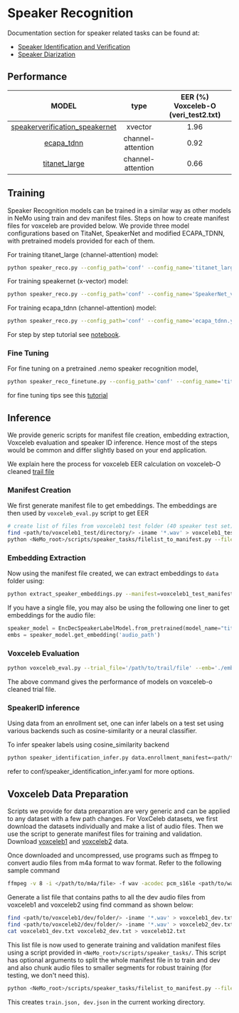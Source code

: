 # Speaker Recognition

Documentation section for speaker related tasks can be found at:
 - [Speaker Identification and Verification](https://docs.nvidia.com/deeplearning/nemo/user-guide/docs/en/main/asr/speaker_recognition/intro.html)
 - [Speaker Diarization](https://docs.nvidia.com/deeplearning/nemo/user-guide/docs/en/main/asr/speaker_diarization/intro.html)

## Performance
|              MODEL             |          type         | EER (%)<br>Voxceleb-O (veri_test2.txt) |
|:------------------------------:|:---------------------:|:--------------------------------------:|
| [speakerverification_speakernet](https://ngc.nvidia.com/catalog/models/nvidia:nemo:speakerverification_speakernet) |        xvector        |                  1.96                  |
|           [ecapa_tdnn](https://ngc.nvidia.com/catalog/models/nvidia:nemo:ecapa_tdnn)           | channel-<br>attention |                  0.92                  |
|           [titanet_large](https://ngc.nvidia.com/catalog/models/nvidia:nemo:ecapa_tdnn)           | channel-<br>attention |                  0.66                  |

## Training
Speaker Recognition models can be trained in a similar way as other models in NeMo using train and dev manifest files. Steps on how to create manifest files for voxceleb are provided below.
We provide three model configurations based on TitaNet, SpeakerNet and modified ECAPA_TDNN, with pretrained models provided for each of them. 

For training titanet_large (channel-attention) model:
```bash
python speaker_reco.py --config_path='conf' --config_name='titanet_large.yaml' 
```

For training speakernet (x-vector) model:
```bash
python speaker_reco.py --config_path='conf' --config_name='SpeakerNet_verification_3x2x256.yaml' 
```

For training ecapa_tdnn (channel-attention) model:
```bash
python speaker_reco.py --config_path='conf' --config_name='ecapa_tdnn.yaml' 
```
For step by step tutorial see [notebook](https://github.com/NVIDIA/NeMo/blob/main/tutorials/speaker_tasks/Speaker_Identification_Verification.ipynb).

### Fine Tuning
For fine tuning on a pretrained .nemo speaker recognition model,
```bash
python speaker_reco_finetune.py --config_path='conf' --config_name='titanet-finetune.yaml' 
```
for fine tuning tips see this [tutorial](https://github.com/NVIDIA/NeMo/blob/main/tutorials/speaker_tasks/Speaker_Identification_Verification.ipynb)

## Inference
We provide generic scripts for manifest file creation, embedding extraction, Voxceleb evaluation and speaker ID inference. Hence most of the steps would be common and differ slightly based on your end application. 

We explain here the process for voxceleb EER calculation on voxceleb-O cleaned [trail file](https://www.robots.ox.ac.uk/~vgg/data/voxceleb/meta/veri_test2.txt)

### Manifest Creation
We first generate manifest file to get embeddings. The embeddings are then used by `voxceleb_eval.py` script to get EER  

```bash
# create list of files from voxceleb1 test folder (40 speaker test set)
find <path/to/voxceleb1_test/directory/> -iname '*.wav' > voxceleb1_test_files.txt
python <NeMo_root>/scripts/speaker_tasks/filelist_to_manifest.py --filelist voxceleb1_test_files.txt --id -3 --out voxceleb1_test_manifest.json 
```
### Embedding Extraction 
Now using the manifest file created, we can extract embeddings to `data` folder using:
```bash
python extract_speaker_embeddings.py --manifest=voxceleb1_test_manifest.json --model_path='titanet_large' --embedding_dir='./'
```
If you have a single file, you may also be using the following one liner to get embeddings for the audio file:

```python
speaker_model = EncDecSpeakerLabelModel.from_pretrained(model_name="titanet_large")
embs = speaker_model.get_embedding('audio_path')
```

### Voxceleb Evaluation
``` bash
python voxceleb_eval.py --trial_file='/path/to/trail/file' --emb='./embeddings/voxceleb1_test_manifest_embeddings.pkl' 
``` 
The above command gives the performance of models on voxceleb-o cleaned trial file. 

### SpeakerID inference
Using data from an enrollment set, one can infer labels on a test set using various backends such as cosine-similarity or a neural classifier.

To infer speaker labels using cosine_similarity backend
```bash 
python speaker_identification_infer.py data.enrollment_manifest=<path/to/enrollment_manifest> data.test_manifest=<path/to/test_manifest> backend.backend_model=cosine_similarity
``` 
refer to conf/speaker_identification_infer.yaml for more options.

## Voxceleb Data Preparation

Scripts we provide for data preparation are very generic and can be applied to any dataset with a few path changes. 
For VoxCeleb datasets, we first download the datasets individually and make a list of audio files. Then we use the script to generate manifest files for training and validation. 
Download [voxceleb1](https://www.robots.ox.ac.uk/~vgg/data/voxceleb/vox1.html) and [voxceleb2](https://www.robots.ox.ac.uk/~vgg/data/voxceleb/vox2.html) data. 

Once downloaded and uncompressed, use programs such as ffmpeg to convert audio files from m4a format to wav format. 
Refer to the following sample command
```bash
ffmpeg -v 8 -i </path/to/m4a/file> -f wav -acodec pcm_s16le <path/to/wav/file> 
```

Generate a list file that contains paths to all the dev audio files from voxceleb1 and voxceleb2 using find command as shown below:
```bash 
find <path/to/voxceleb1/dev/folder/> -iname '*.wav' > voxceleb1_dev.txt
find <path/to/voxceleb2/dev/folder/> -iname '*.wav' > voxceleb2_dev.txt
cat voxceleb1_dev.txt voxceleb2_dev.txt > voxceleb12.txt
``` 

This list file is now used to generate training and validation manifest files using a script provided in `<NeMo_root>/scripts/speaker_tasks/`. This script has optional arguments to split the whole manifest file in to train and dev and also chunk audio files to smaller segments for robust training (for testing, we don't need this). 

```bash
python <NeMo_root>/scripts/speaker_tasks/filelist_to_manifest.py --filelist voxceleb12.txt --id -3 --out voxceleb12_manifest.json --split --create_segments
```
This creates `train.json, dev.json` in the current working directory.
